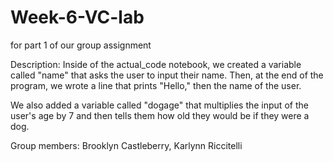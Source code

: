 # Week-6-VC-lab
for part 1 of our group assignment

Description:
Inside of the actual_code notebook, we created a variable called "name" that asks the user to input their name. Then, at the end of the
program, we wrote a line that prints "Hello," then the name of the user.

We also added a variable called "dogage" that multiplies the input of the user's age by 7 and then tells them how old they would be if they were a dog.

Group members: Brooklyn Castleberry, Karlynn Riccitelli
